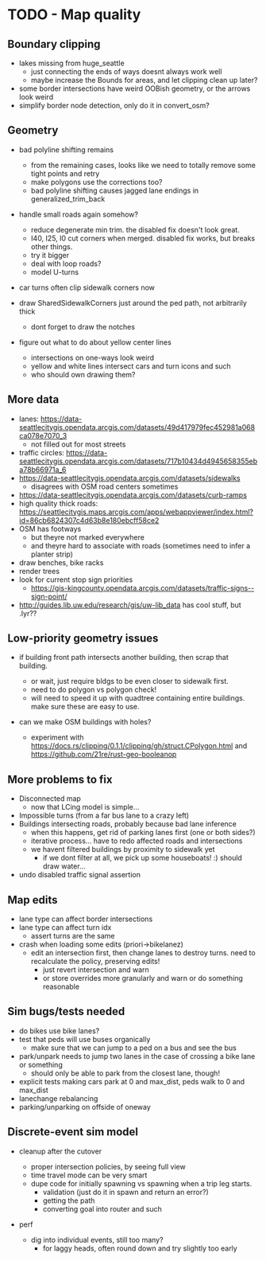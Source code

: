 # TODO - Map quality

## Boundary clipping

- lakes missing from huge_seattle
	- just connecting the ends of ways doesnt always work well
	- maybe increase the Bounds for areas, and let clipping clean up later?
- some border intersections have weird OOBish geometry, or the arrows look weird
- simplify border node detection, only do it in convert_osm?

## Geometry

- bad polyline shifting remains
	- from the remaining cases, looks like we need to totally remove some tight points and retry
	- make polygons use the corrections too?
	- bad polyline shifting causes jagged lane endings in generalized_trim_back

- handle small roads again somehow?
	- reduce degenerate min trim. the disabled fix doesn't look great.
	- I40, I25, I0 cut corners when merged. disabled fix works, but breaks other things.
	- try it bigger
	- deal with loop roads?
	- model U-turns

- car turns often clip sidewalk corners now
- draw SharedSidewalkCorners just around the ped path, not arbitrarily thick
	- dont forget to draw the notches

- figure out what to do about yellow center lines
	- intersections on one-ways look weird
	- yellow and white lines intersect cars and turn icons and such
	- who should own drawing them?

## More data

- lanes: https://data-seattlecitygis.opendata.arcgis.com/datasets/49d417979fec452981a068ca078e7070_3
	- not filled out for most streets
- traffic circles: https://data-seattlecitygis.opendata.arcgis.com/datasets/717b10434d4945658355eba78b66971a_6
- https://data-seattlecitygis.opendata.arcgis.com/datasets/sidewalks
	- disagrees with OSM road centers sometimes
- https://data-seattlecitygis.opendata.arcgis.com/datasets/curb-ramps
- high quality thick roads: https://seattlecitygis.maps.arcgis.com/apps/webappviewer/index.html?id=86cb6824307c4d63b8e180ebcff58ce2
- OSM has footways
	- but theyre not marked everywhere
	- and theyre hard to associate with roads (sometimes need to infer a planter strip)
- draw benches, bike racks
- render trees
- look for current stop sign priorities
	- https://gis-kingcounty.opendata.arcgis.com/datasets/traffic-signs--sign-point/
- http://guides.lib.uw.edu/research/gis/uw-lib_data has cool stuff, but .lyr??

## Low-priority geometry issues

- if building front path intersects another building, then scrap that building.
	- or wait, just require bldgs to be even closer to sidewalk first.
	- need to do polygon vs polygon check!
	- will need to speed it up with quadtree containing entire buildings. make sure these are easy to use.

- can we make OSM buildings with holes?
	- experiment with https://docs.rs/clipping/0.1.1/clipping/gh/struct.CPolygon.html and https://github.com/21re/rust-geo-booleanop

## More problems to fix

- Disconnected map
	- now that LCing model is simple...
- Impossible turns (from a far bus lane to a crazy left)
- Buildings intersecting roads, probably because bad lane inference
	- when this happens, get rid of parking lanes first (one or both sides?)
	- iterative process... have to redo affected roads and intersections
	- we havent filtered buildings by proximity to sidewalk yet
		- if we dont filter at all, we pick up some houseboats! :) should draw water...
- undo disabled traffic signal assertion

## Map edits

- lane type can affect border intersections
- lane type can affect turn idx
	- assert turns are the same
- crash when loading some edits (priori->bikelanez)
	- edit an intersection first, then change lanes to destroy turns. need to recalculate the policy, preserving edits!
		- just revert intersection and warn
		- or store overrides more granularly and warn or do something reasonable

## Sim bugs/tests needed

- do bikes use bike lanes?
- test that peds will use buses organically
	- make sure that we can jump to a ped on a bus and see the bus
- park/unpark needs to jump two lanes in the case of crossing a bike lane or something
	- should only be able to park from the closest lane, though!
- explicit tests making cars park at 0 and max_dist, peds walk to 0 and max_dist
- lanechange rebalancing
- parking/unparking on offside of oneway

## Discrete-event sim model

- cleanup after the cutover
	- proper intersection policies, by seeing full view
	- time travel mode can be very smart
	- dupe code for initially spawning vs spawning when a trip leg starts.
		- validation (just do it in spawn and return an error?)
		- getting the path
		- converting goal into router and such

- perf
	- dig into individual events, still too many?
		- for laggy heads, often round down and try slightly too early
